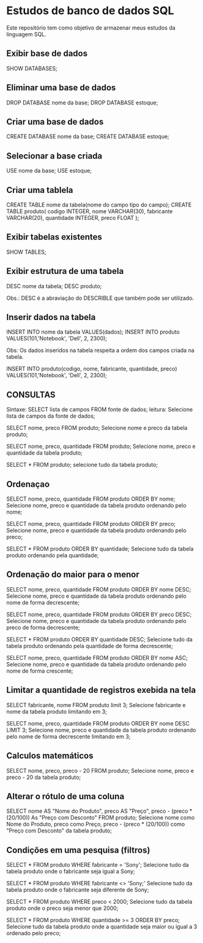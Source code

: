 # Estudos de banco de dados SQL

Este repositório tem como objetivo de armazenar meus estudos da linguagem SQL. 

## Exibir base de dados
SHOW DATABASES;

## Eliminar uma base de dados
DROP DATABASE nome da base;
DROP DATABASE estoque;

## Criar uma base de dados
CREATE DATABASE nome da base;
CREATE DATABASE estoque;

## Selecionar a base criada
USE nome da base;
USE estoque;

## Criar uma tablela
CREATE TABLE nome da tabela(nome do campo tipo do campo);
CREATE TABLE produto(
    codigo      INTEGER, 
    nome        VARCHAR(30), 
    fabricante  VARCHAR(20),
    quantidade  INTEGER,
    preco       FLOAT
);

##  Exibir tabelas existentes
SHOW TABLES;

## Exibir estrutura de uma tabela
DESC nome da tabela;
DESC produto;

Obs.: DESC é a abraviação do DESCRIBLE que também pode ser utilizado.

## Inserir dados na tabela
INSERT INTO nome da tabela VALUES(dados); 
INSERT INTO produto VALUES(101,'Notebook', 'Dell', 2, 2300);

Obs: Os dados inseridos na tabela respeita a ordem dos campos criada na tabela.

INSERT INTO produto(codigo, nome, fabricante, quantidade, preco) 
             VALUES(101,'Notebook', 'Dell', 2, 2300);

## CONSULTAS
Sintaxe: SELECT lista de campos FROM fonte de dados;
leitura: Selecione lista de campos da fonte de dados;

SELECT nome, preco FROM produto;
Selecione nome e preco da tabela produto;

SELECT nome, preco, quantidade FROM produto;
Selecione nome, preco e quantidade da tabela produto;

SELECT * FROM produto;
selecione tudo da tabela produto;

## Ordenaçao
SELECT nome, preco, quantidade FROM produto ORDER BY nome;
Selecione nome, preco e quantidade da tabela produto ordenando pelo nome;

SELECT nome, preco, quantidade FROM produto ORDER BY preco;
Selecione nome, preco e quantidade da tabela produto ordenando pelo preco;

SELECT * FROM produto ORDER BY quantidade;
Selecione tudo da tabela produto ordenando pela quantidade;

## Ordenação do maior para o menor
SELECT nome, preco, quantidade FROM produto ORDER BY nome DESC;
Selecione nome, preco e quantidade da tabela produto ordenando pelo nome de forma decrescente;

SELECT nome, preco, quantidade FROM produto ORDER BY preco DESC;
Selecione nome, preco e quantidade da tabela produto ordenando pelo preco de forma decrescente;

SELECT * FROM produto ORDER BY quantidade DESC;
Selecione tudo da tabela produto ordenando pela quantidade de forma decrescente;

SELECT nome, preco, quantidade FROM produto ORDER BY nome ASC;
Selecione nome, preco e quantidade da tabela produto ordenando pelo nome de forma crescente;

## Limitar a quantidade de registros exebida na tela
SELECT fabricante, nome FROM produto limit 3;
Selecione fabricante e nome da tabela produto limitando em 3;

SELECT nome, preco, quantidade FROM produto ORDER BY nome DESC LIMIT 3;
Selecione nome, preco e quantidade da tabela produto ordenando pelo nome de forma decrescente limitando em 3;

## Calculos matemáticos
SELECT nome, preco, preco - 20 FROM produto;
Selecione nome, preco e preco - 20 da tabela produto;

## Alterar o rótulo de uma coluna
SELECT nome AS "Nome do Produto", preco AS "Preço", preco - (preco * (20/100)) As "Preço com Desconto" FROM produto;
Selecione nome como Nome do Produto, preco como Preço, preco - (preco * (20/100)) como "Preço com Desconto" da tabela produto;

## Condições em uma pesquisa (filtros)
SELECT * FROM produto WHERE fabricante = 'Sony';
Selecione tudo da tabela produto onde o fabricante seja igual a Sony;

SELECT * FROM produto WHERE fabricante <> 'Sony;'
Selecione tudo da tabela produto onde o fabricante seja diferente de Sony;

SELECT * FROM produto WHERE preco < 2000;
Selecione tudo da tabela produto onde o preco seja menor que 2000;

SELECT * FROM produto WHERE quantidade >= 3 ORDER BY preco;
Selecione tudo da tabela produto onde a quantidade seja maior ou igual a 3 ordenado pelo preco;

